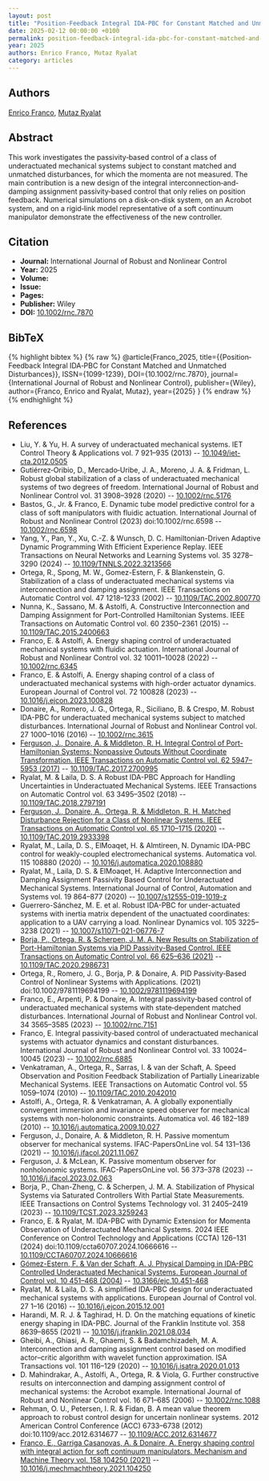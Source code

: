 ```yaml
---
layout: post
title: "Position‐Feedback Integral IDA‐PBC for Constant Matched and Unmatched Disturbances"
date: 2025-02-12 00:00:00 +0100
permalink: position-feedback-integral-ida-pbc-for-constant-matched-and-unmatched-disturbances
year: 2025
authors: Enrico Franco, Mutaz Ryalat
category: articles
---
```

 
## Authors
[Enrico Franco](authors/enrico-franco), [Mutaz Ryalat](authors/mutaz-ryalat)
 
## Abstract
This work investigates the passivity‐based control of a class of underactuated mechanical systems subject to constant matched and unmatched disturbances, for which the momenta are not measured. The main contribution is a new design of the integral interconnection‐and‐damping assignment passivity‐based control that only relies on position feedback. Numerical simulations on a disk‐on‐disk system, on an Acrobot system, and on a rigid‐link model representative of a soft continuum manipulator demonstrate the effectiveness of the new controller.
 
## Citation
- **Journal:** International Journal of Robust and Nonlinear Control
- **Year:** 2025
- **Volume:** 
- **Issue:** 
- **Pages:** 
- **Publisher:** Wiley
- **DOI:** [10.1002/rnc.7870](https://doi.org/10.1002/rnc.7870)
 
## BibTeX
{% highlight bibtex %}
{% raw %}
@article{Franco_2025,
  title={{Position‐Feedback Integral IDA‐PBC for Constant Matched and Unmatched Disturbances}},
  ISSN={1099-1239},
  DOI={10.1002/rnc.7870},
  journal={International Journal of Robust and Nonlinear Control},
  publisher={Wiley},
  author={Franco, Enrico and Ryalat, Mutaz},
  year={2025}
}
{% endraw %}
{% endhighlight %}
 
## References
- Liu, Y. & Yu, H. A survey of underactuated mechanical systems. IET Control Theory &amp; Applications vol. 7 921–935 (2013) -- [10.1049/iet-cta.2012.0505](https://doi.org/10.1049/iet-cta.2012.0505)
- Gutiérrez‐Oribio, D., Mercado‐Uribe, J. A., Moreno, J. A. & Fridman, L. Robust global stabilization of a class of underactuated mechanical systems of two degrees of freedom. International Journal of Robust and Nonlinear Control vol. 31 3908–3928 (2020) -- [10.1002/rnc.5176](https://doi.org/10.1002/rnc.5176)
- Bastos, G., Jr. & Franco, E. Dynamic tube model predictive control for a class of soft manipulators with fluidic actuation. International Journal of Robust and Nonlinear Control (2023) doi:10.1002/rnc.6598 -- [10.1002/rnc.6598](https://doi.org/10.1002/rnc.6598)
- Yang, Y., Pan, Y., Xu, C.-Z. & Wunsch, D. C. Hamiltonian-Driven Adaptive Dynamic Programming With Efficient Experience Replay. IEEE Transactions on Neural Networks and Learning Systems vol. 35 3278–3290 (2024) -- [10.1109/TNNLS.2022.3213566](https://doi.org/10.1109/TNNLS.2022.3213566)
- Ortega, R., Spong, M. W., Gomez-Estern, F. & Blankenstein, G. Stabilization of a class of underactuated mechanical systems via interconnection and damping assignment. IEEE Transactions on Automatic Control vol. 47 1218–1233 (2002) -- [10.1109/TAC.2002.800770](https://doi.org/10.1109/TAC.2002.800770)
- Nunna, K., Sassano, M. & Astolfi, A. Constructive Interconnection and Damping Assignment for Port-Controlled Hamiltonian Systems. IEEE Transactions on Automatic Control vol. 60 2350–2361 (2015) -- [10.1109/TAC.2015.2400663](https://doi.org/10.1109/TAC.2015.2400663)
- Franco, E. & Astolfi, A. Energy shaping control of underactuated mechanical systems with fluidic actuation. International Journal of Robust and Nonlinear Control vol. 32 10011–10028 (2022) -- [10.1002/rnc.6345](https://doi.org/10.1002/rnc.6345)
- Franco, E. & Astolfi, A. Energy shaping control of a class of underactuated mechanical systems with high-order actuator dynamics. European Journal of Control vol. 72 100828 (2023) -- [10.1016/j.ejcon.2023.100828](https://doi.org/10.1016/j.ejcon.2023.100828)
- Donaire, A., Romero, J. G., Ortega, R., Siciliano, B. & Crespo, M. Robust IDA-PBC for underactuated mechanical systems subject to matched disturbances. International Journal of Robust and Nonlinear Control vol. 27 1000–1016 (2016) -- [10.1002/rnc.3615](https://doi.org/10.1002/rnc.3615)
- [Ferguson, J., Donaire, A. & Middleton, R. H. Integral Control of Port-Hamiltonian Systems: Nonpassive Outputs Without Coordinate Transformation. IEEE Transactions on Automatic Control vol. 62 5947–5953 (2017)](integral-control-of-port-hamiltonian-systems-nonpassive-outputs-without-coordinate-transformation) -- [10.1109/TAC.2017.2700995](https://doi.org/10.1109/TAC.2017.2700995)
- Ryalat, M. & Laila, D. S. A Robust IDA-PBC Approach for Handling Uncertainties in Underactuated Mechanical Systems. IEEE Transactions on Automatic Control vol. 63 3495–3502 (2018) -- [10.1109/TAC.2018.2797191](https://doi.org/10.1109/TAC.2018.2797191)
- [Ferguson, J., Donaire, A., Ortega, R. & Middleton, R. H. Matched Disturbance Rejection for a Class of Nonlinear Systems. IEEE Transactions on Automatic Control vol. 65 1710–1715 (2020)](matched-disturbance-rejection-for-a-class-of-nonlinear-systems) -- [10.1109/TAC.2019.2933398](https://doi.org/10.1109/TAC.2019.2933398)
- Ryalat, M., Laila, D. S., ElMoaqet, H. & Almtireen, N. Dynamic IDA-PBC control for weakly-coupled electromechanical systems. Automatica vol. 115 108880 (2020) -- [10.1016/j.automatica.2020.108880](https://doi.org/10.1016/j.automatica.2020.108880)
- Ryalat, M., Laila, D. S. & ElMoaqet, H. Adaptive Interconnection and Damping Assignment Passivity Based Control for Underactuated Mechanical Systems. International Journal of Control, Automation and Systems vol. 19 864–877 (2020) -- [10.1007/s12555-019-1019-z](https://doi.org/10.1007/s12555-019-1019-z)
- Guerrero-Sánchez, M. E. et al. Robust IDA-PBC for under-actuated systems with inertia matrix dependent of the unactuated coordinates: application to a UAV carrying a load. Nonlinear Dynamics vol. 105 3225–3238 (2021) -- [10.1007/s11071-021-06776-7](https://doi.org/10.1007/s11071-021-06776-7)
- [Borja, P., Ortega, R. & Scherpen, J. M. A. New Results on Stabilization of Port-Hamiltonian Systems via PID Passivity-Based Control. IEEE Transactions on Automatic Control vol. 66 625–636 (2021)](new-results-on-stabilization-of-port-hamiltonian-systems-via-pid-passivity-based-control) -- [10.1109/TAC.2020.2986731](https://doi.org/10.1109/TAC.2020.2986731)
- Ortega, R., Romero, J. G., Borja, P. & Donaire, A. PID Passivity‐Based Control of Nonlinear Systems with Applications. (2021) doi:10.1002/9781119694199 -- [10.1002/9781119694199](https://doi.org/10.1002/9781119694199)
- Franco, E., Arpenti, P. & Donaire, A. Integral passivity‐based control of underactuated mechanical systems with state‐dependent matched disturbances. International Journal of Robust and Nonlinear Control vol. 34 3565–3585 (2023) -- [10.1002/rnc.7151](https://doi.org/10.1002/rnc.7151)
- Franco, E. Integral passivity‐based control of underactuated mechanical systems with actuator dynamics and constant disturbances. International Journal of Robust and Nonlinear Control vol. 33 10024–10045 (2023) -- [10.1002/rnc.6885](https://doi.org/10.1002/rnc.6885)
- Venkatraman, A., Ortega, R., Sarras, I. & van der Schaft, A. Speed Observation and Position Feedback Stabilization of Partially Linearizable Mechanical Systems. IEEE Transactions on Automatic Control vol. 55 1059–1074 (2010) -- [10.1109/TAC.2010.2042010](https://doi.org/10.1109/TAC.2010.2042010)
- Astolfi, A., Ortega, R. & Venkatraman, A. A globally exponentially convergent immersion and invariance speed observer for mechanical systems with non-holonomic constraints. Automatica vol. 46 182–189 (2010) -- [10.1016/j.automatica.2009.10.027](https://doi.org/10.1016/j.automatica.2009.10.027)
- Ferguson, J., Donaire, A. & Middleton, R. H. Passive momentum observer for mechanical systems. IFAC-PapersOnLine vol. 54 131–136 (2021) -- [10.1016/j.ifacol.2021.11.067](https://doi.org/10.1016/j.ifacol.2021.11.067)
- Ferguson, J. & McLean, K. Passive momentum observer for nonholonomic systems. IFAC-PapersOnLine vol. 56 373–378 (2023) -- [10.1016/j.ifacol.2023.02.063](https://doi.org/10.1016/j.ifacol.2023.02.063)
- Borja, P., Chan-Zheng, C. & Scherpen, J. M. A. Stabilization of Physical Systems via Saturated Controllers With Partial State Measurements. IEEE Transactions on Control Systems Technology vol. 31 2405–2419 (2023) -- [10.1109/TCST.2023.3259243](https://doi.org/10.1109/TCST.2023.3259243)
- Franco, E. & Ryalat, M. IDA-PBC with Dynamic Extension for Momenta Observation of Underactuated Mechanical Systems. 2024 IEEE Conference on Control Technology and Applications (CCTA) 126–131 (2024) doi:10.1109/ccta60707.2024.10666616 -- [10.1109/CCTA60707.2024.10666616](https://doi.org/10.1109/CCTA60707.2024.10666616)
- [Gómez-Estern, F. & Van der Schaft, A. J. Physical Damping in IDA-PBC Controlled Underactuated Mechanical Systems. European Journal of Control vol. 10 451–468 (2004)](physical-damping-in-ida-pbc-controlled-underactuated-mechanical-systems) -- [10.3166/ejc.10.451-468](https://doi.org/10.3166/ejc.10.451-468)
- Ryalat, M. & Laila, D. S. A simplified IDA-PBC design for underactuated mechanical systems with applications. European Journal of Control vol. 27 1–16 (2016) -- [10.1016/j.ejcon.2015.12.001](https://doi.org/10.1016/j.ejcon.2015.12.001)
- Harandi, M. R. J. & Taghirad, H. D. On the matching equations of kinetic energy shaping in IDA-PBC. Journal of the Franklin Institute vol. 358 8639–8655 (2021) -- [10.1016/j.jfranklin.2021.08.034](https://doi.org/10.1016/j.jfranklin.2021.08.034)
- Gheibi, A., Ghiasi, A. R., Ghaemi, S. & Badamchizadeh, M. A. Interconnection and damping assignment control based on modified actor–critic algorithm with wavelet function approximation. ISA Transactions vol. 101 116–129 (2020) -- [10.1016/j.isatra.2020.01.013](https://doi.org/10.1016/j.isatra.2020.01.013)
- D. Mahindrakar, A., Astolfi, A., Ortega, R. & Viola, G. Further constructive results on interconnection and damping assignment control of mechanical systems: the Acrobot example. International Journal of Robust and Nonlinear Control vol. 16 671–685 (2006) -- [10.1002/rnc.1088](https://doi.org/10.1002/rnc.1088)
- Rehman, O. U., Petersen, I. R. & Fidan, B. A mean value theorem approach to robust control design for uncertain nonlinear systems. 2012 American Control Conference (ACC) 6733–6738 (2012) doi:10.1109/acc.2012.6314677 -- [10.1109/ACC.2012.6314677](https://doi.org/10.1109/ACC.2012.6314677)
- [Franco, E., Garriga Casanovas, A. & Donaire, A. Energy shaping control with integral action for soft continuum manipulators. Mechanism and Machine Theory vol. 158 104250 (2021)](energy-shaping-control-with-integral-action-for-soft-continuum-manipulators) -- [10.1016/j.mechmachtheory.2021.104250](https://doi.org/10.1016/j.mechmachtheory.2021.104250)

